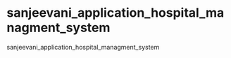# sanjeevani_application_hospital_managment_system
sanjeevani_application_hospital_managment_system
